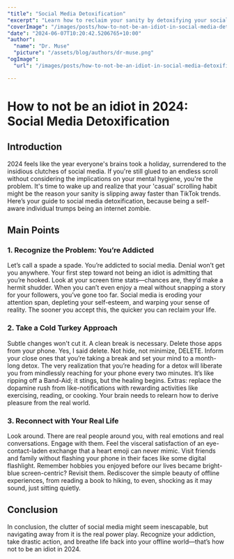 ```yaml
---
"title": "Social Media Detoxification"
"excerpt": "Learn how to reclaim your sanity by detoxifying your social media life."
"coverImage": "/images/posts/how-to-not-be-an-idiot-in-social-media-detoxification.png"
"date": "2024-06-07T10:20:42.5206765+10:00"
"author":
  "name": "Dr. Muse"
  "picture": "/assets/blog/authors/dr-muse.png"
"ogImage":
  "url": "/images/posts/how-to-not-be-an-idiot-in-social-media-detoxification.png"

---
```


# How to not be an idiot in 2024: Social Media Detoxification

## Introduction

2024 feels like the year everyone's brains took a holiday, surrendered to the insidious clutches of social media. If you're still glued to an endless scroll without considering the implications on your mental hygiene, you're the problem. It's time to wake up and realize that your 'casual' scrolling habit might be the reason your sanity is slipping away faster than TikTok trends. Here’s your guide to social media detoxification, because being a self-aware individual trumps being an internet zombie.

## Main Points

### 1. **Recognize the Problem: You’re Addicted**
Let’s call a spade a spade. You’re addicted to social media. Denial won’t get you anywhere. Your first step toward not being an idiot is admitting that you’re hooked. Look at your screen time stats—chances are, they’d make a hermit shudder. When you can’t even enjoy a meal without snapping a story for your followers, you’ve gone too far. Social media is eroding your attention span, depleting your self-esteem, and warping your sense of reality. The sooner you accept this, the quicker you can reclaim your life.

### 2. **Take a Cold Turkey Approach**
Subtle changes won't cut it. A clean break is necessary. Delete those apps from your phone. Yes, I said delete. Not hide, not minimize, DELETE. Inform your close ones that you’re taking a break and set your mind to a month-long detox. The very realization that you’re heading for a detox will liberate you from mindlessly reaching for your phone every two minutes. It’s like ripping off a Band-Aid; it stings, but the healing begins. Extras: replace the dopamine rush from like-notifications with rewarding activities like exercising, reading, or cooking. Your brain needs to relearn how to derive pleasure from the real world.

### 3. **Reconnect with Your Real Life**
Look around. There are real people around you, with real emotions and real conversations. Engage with them. Feel the visceral satisfaction of an eye-contact-laden exchange that a heart emoji can never mimic. Visit friends and family without flashing your phone in their faces like some digital flashlight. Remember hobbies you enjoyed before our lives became bright-blue screen-centric? Revisit them. Rediscover the simple beauty of offline experiences, from reading a book to hiking, to even, shocking as it may sound, just sitting quietly.

## Conclusion

In conclusion, the clutter of social media might seem inescapable, but navigating away from it is the real power play. Recognize your addiction, take drastic action, and breathe life back into your offline world—that’s how not to be an idiot in 2024.
